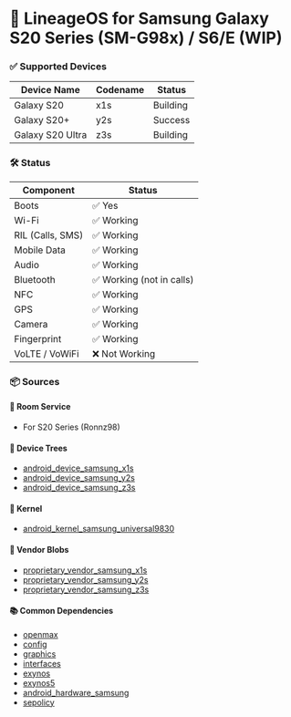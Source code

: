# 📱 LineageOS for Samsung Galaxy S20 Series (SM-G98x) / S6/E (WIP)

### ✅ Supported Devices

| Device Name       | Codename | Status               |
|-------------------|----------|----------------------|
| Galaxy S20        | x1s      | Building|
| Galaxy S20+       | y2s      | Success|
| Galaxy S20 Ultra  | z3s      | Building|

### 🛠️ Status

| Component           | Status                   |
|---------------------|--------------------------|
| Boots               | ✅ Yes                   |
| Wi-Fi               | ✅ Working               |
| RIL (Calls, SMS)    | ✅ Working               |
| Mobile Data         | ✅ Working               |
| Audio               | ✅ Working               |
| Bluetooth           | ✅ Working (not in calls)|
| NFC                 | ✅ Working               |
| GPS                 | ✅ Working               |
| Camera              | ✅ Working               |
| Fingerprint         | ✅ Working               |
| VoLTE / VoWiFi      | ❌ Not Working           |

### 📦 Sources

#### 📁 Room Service
- For S20 Series (Ronnz98)

#### 📂 Device Trees
- [android_device_samsung_x1s](https://github.com/Ronnz98/android_device_samsung_x1s)
- [android_device_samsung_y2s](https://github.com/Ronnz98/android_device_samsung_y2s)
- [android_device_samsung_z3s](https://github.com/Ronnz98/android_device_samsung_z3s)

#### 🧬 Kernel
- [android_kernel_samsung_universal9830](https://github.com/fcuzzocrea/android_kernel_samsung_universal9830)

#### 🔧 Vendor Blobs
- [proprietary_vendor_samsung_x1s](https://github.com/Ronnz98/proprietary_vendor_samsung_x1s)
- [proprietary_vendor_samsung_y2s](https://github.com/Ronnz98/proprietary_vendor_samsung_y2s)
- [proprietary_vendor_samsung_z3s](https://github.com/Ronnz98/proprietary_vendor_samsung_z3s)

#### 📚 Common Dependencies
- [openmax](https://github.com/LineageOS/android_hardware_samsung_slsi-linaro_openmax)
- [config](https://github.com/LineageOS/android_hardware_samsung_slsi-linaro_config)
- [graphics](https://github.com/LineageOS/android_hardware_samsung_slsi-linaro_graphics)
- [interfaces](https://github.com/LineageOS/android_hardware_samsung_slsi-linaro_interfaces)
- [exynos](https://github.com/LineageOS/android_hardware_samsung_slsi-linaro_exynos)
- [exynos5](https://github.com/LineageOS/android_hardware_samsung_slsi-linaro_exynos5)
- [android_hardware_samsung](https://github.com/Ronnz98/android_hardware_samsung)
- [sepolicy](https://github.com/Ronnz98/android_device_samsung_slsi_sepolicy)
